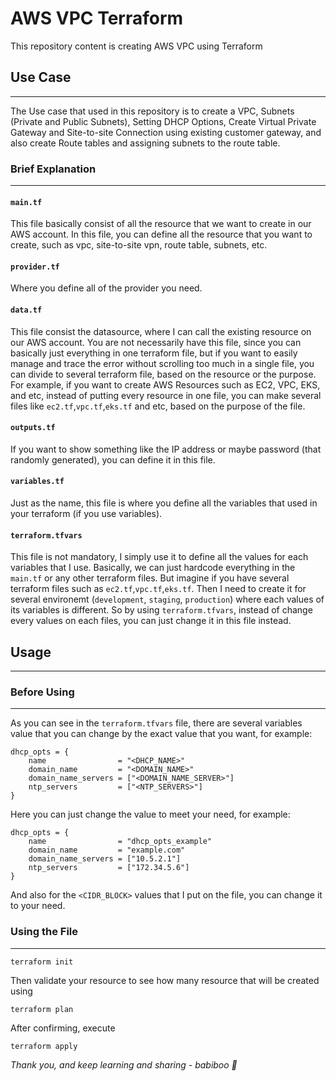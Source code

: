 # AWS VPC Terraform
This repository content is creating AWS VPC using Terraform
## Use Case
---
The Use case that used in this repository is to create a VPC, Subnets (Private and Public Subnets), Setting DHCP Options, Create Virtual Private Gateway and Site-to-site Connection using existing customer gateway, and also create Route tables and assigning subnets to the route table.

### Brief Explanation
---
#### `main.tf`
This file basically consist of all the resource that we want to create in our AWS account. In this file, you can define all the resource that you want to create, such as vpc, site-to-site vpn, route table, subnets, etc. 

#### `provider.tf`
Where you define all of the provider you need.

#### `data.tf`
This file consist the datasource, where I can call the existing resource on our AWS account. You are not necessarily have this file, since you can basically just everything in one terraform file, but if you want to easily manage and trace the error without scrolling too much in a single file, you can divide to several terraform file, based on the resource or the purpose. For example, if you want to create AWS Resources such as EC2, VPC, EKS, and etc, instead of putting every resource in one file, you can make several files like `ec2.tf`,`vpc.tf`,`eks.tf` and etc, based on the purpose of the file.

#### `outputs.tf`
If you want to show something like the IP address or maybe password (that randomly generated), you can define it in this file.

#### `variables.tf`
Just as the name, this file is where you define all the variables that used in your terraform (if you use variables).

#### `terraform.tfvars`
This file is not mandatory, I simply use it to define all the values for each variables that I use. Basically, we can just hardcode everything in the `main.tf` or any other terraform files. But imagine if you have several terraform files such as `ec2.tf`,`vpc.tf`,`eks.tf`. Then I need to create it for several environemt (`development`, `staging`, `production`) where each values of its variables is different. So by using `terraform.tfvars`, instead of change every values on each files, you can just change it in this file instead.

## Usage
---
### Before Using
---
As you can see in the `terraform.tfvars` file, there are several variables value that you can change by the exact value that you want, for example:
```
dhcp_opts = {
    name                = "<DHCP_NAME>"
    domain_name         = "<DOMAIN_NAME>"
    domain_name_servers = ["<DOMAIN_NAME_SERVER>"]
    ntp_servers         = ["<NTP_SERVERS>"]
}
```
Here you can just change the value to meet your need, for example:
```
dhcp_opts = {
    name                = "dhcp_opts_example"
    domain_name         = "example.com"
    domain_name_servers = ["10.5.2.1"]
    ntp_servers         = ["172.34.5.6"]
}
```
And also for the `<CIDR_BLOCK>` values that I put on the file, you can change it to your need.

### Using the File
---
```
terraform init
```
Then validate your resource to see how many resource that will be created using 
```
terraform plan
```
After confirming, execute
```
terraform apply
```

*Thank you, and keep learning and sharing - babiboo :pig_nose:*